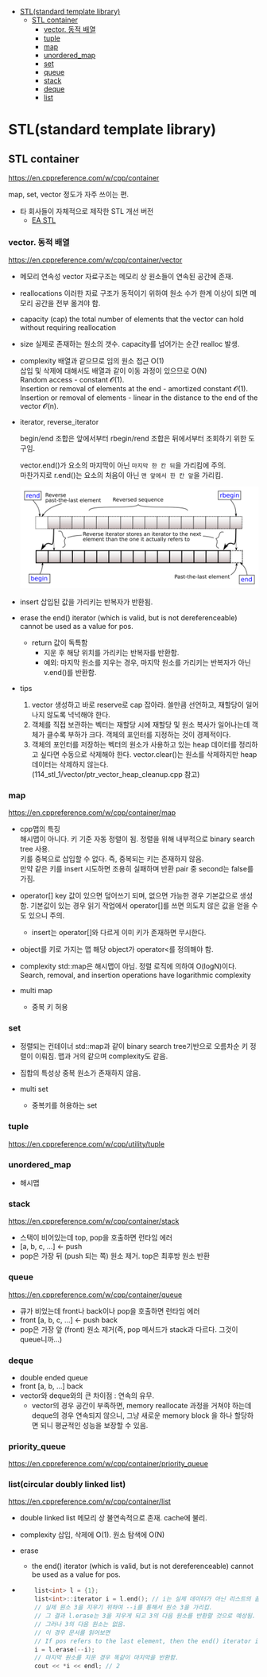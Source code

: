<!-- toc -->

-   [STL(standard template library)](#stlstandard-template-library)
    -   [STL container](#stl-container)
        -   [vector. 동적 배열](#vector-%EB%8F%99%EC%A0%81-%EB%B0%B0%EC%97%B4)
        -   [tuple](#tuple)
        -   [map](#map)
        -   [unordered_map](#unordered_map)
        -   [set](#set)
        -   [queue](#queue)
        -   [stack](#stack)
        -   [deque](#deque)
        -   [list](#list)

<!-- tocstop -->

# STL(standard template library)

## STL container

https://en.cppreference.com/w/cpp/container

map, set, vector 정도가 자주 쓰이는 편.

-   타 회사들이 자체적으로 제작한 STL 개선 버전
    -   [EA STL](https://github.com/electronicarts/EASTL)

### vector. 동적 배열

https://en.cppreference.com/w/cpp/container/vector

-   메모리 연속성
    vector 자료구조는 메모리 상 원소들이 연속된 공간에 존재.

-   reallocations
    이러한 자료 구조가 동적이기 위하여 원소 수가 한계 이상이 되면 메모리 공간을 전부 옮겨야 함.

-   capacity (cap)
    the total number of elements that the vector can hold without requiring reallocation

-   size
    실제로 존재하는 원소의 갯수. capacity를 넘어가는 순간 realloc 발생.

-   complexity
    배열과 같으므로 임의 원소 접근 O(1)  
    삽입 및 삭제에 대해서도 배열과 같이 이동 과정이 있으므로 O(N)  
    Random access - constant 𝓞(1).  
    Insertion or removal of elements at the end - amortized constant 𝓞(1).  
    Insertion or removal of elements - linear in the distance to the end of the vector 𝓞(n).

-   iterator, reverse_iterator

    begin/end 조합은 앞에서부터
    rbegin/rend 조합은 뒤에서부터 조회하기 위한 도구임.

    vector<T>.end()가 요소의 마지막이 아닌 `마지막 한 칸 뒤`을 가리킴에 주의.  
    마찬가지로 r.end()는 요소의 처음이 아닌 `맨 앞에서 한 칸 앞`을 가리킴.

    <img src="../imgs/range-rbegin-rend.svg" />

-   insert
    삽입된 값을 가리키는 반복자가 반환됨.

-   erase
    the end() iterator (which is valid, but is not dereferenceable) cannot be used as a value for pos.

    -   return 값이 독특함
        -   지운 후 해당 위치를 가리키는 반복자를 반환함.
        -   예외: 마지막 원소를 지우는 경우, 마지막 원소를 가리키는 반복자가 아닌 v.end()를 반환함.

-   tips
    1. vector 생성하고 바로 reserve로 cap 잡아라. 쓸만큼 선언하고, 재할당이 일어나지 않도록 넉넉해야 한다.
    2. 객체를 직접 보관하는 벡터는 재할당 시에 재할당 및 원소 복사가 일어나는데 객체가 클수록 부하가 크다. 객체의 포인터를 지정하는 것이 경제적이다.
    3. 객체의 포인터를 저장하는 벡터의 원소가 사용하고 있는 heap 데이터를 정리하고 싶다면 수동으로 삭제해야 한다. vector.clear()는 원소를 삭제하지만 heap 데이터는 삭제하지 않는다. (114_stl_1/vector/ptr_vector_heap_cleanup.cpp 참고)

### map

https://en.cppreference.com/w/cpp/container/map

-   cpp맵의 특징  
    해시맵이 아니다.
    키 기준 자동 정렬이 됨. 정렬을 위해 내부적으로 binary search tree 사용.  
    키를 중복으로 삽입할 수 없다. 즉, 중복되는 키는 존재하지 않음.  
    만약 같은 키를 insert 시도하면 조용히 실패하며 반환 pair 중 second는 false를 가짐.

-   operator[]
    key 값이 있으면 덮어쓰기 되며, 없으면 가능한 경우 기본값으로 생성함. 기본값이 있는 경우 읽기 작업에서 operator[]를 쓰면 의도치 않은 값을 얻을 수도 있으니 주의.

    -   insert는 operator[]와 다르게 이미 키가 존재하면 무시한다.

-   object를 키로 가지는 맵
    해당 object가 operator<를 정의해야 함.

-   complexity
    std::map은 해시맵이 아님. 정렬 로직에 의하여 O(logN)이다.
    Search, removal, and insertion operations have logarithmic complexity

-   multi map
    -   중복 키 허용

### set

-   정렬되는 컨테이너
    std::map과 같이 binary search tree기반으로 오름차순 키 정렬이 이뤄짐.
    맵과 거의 같으며 complexity도 같음.

-   집합의 특성상 중복 원소가 존재하지 않음.

-   multi set
    -   중복키를 허용하는 set

### tuple

https://en.cppreference.com/w/cpp/utility/tuple

### unordered_map

-   해시맵

### stack

https://en.cppreference.com/w/cpp/container/stack

-   스택이 비어있는데 top, pop을 호출하면 런타임 에러
-   [a, b, c, ...] <- push
-   pop은 가장 뒤 (push 되는 쪽) 원소 제거. top은 최후방 원소 반환

### queue

https://en.cppreference.com/w/cpp/container/queue

-   큐가 비었는데 front나 back이나 pop을 호출하면 런타임 에러
-   front [a, b, c, ...] <- push back
-   pop은 가장 앞 (front) 원소 제거(즉, pop 메서드가 stack과 다르다. 그것이 queue니까...)

### deque

-   double ended queue
-   front [a, b, ...] back
-   vector와 deque와의 큰 차이점 : 연속의 유무.
    -   vector의 경우 공간이 부족하면, memory reallocate 과정을 거쳐야 하는데 deque의 경우 연속되지 않으니, 그냥 새로운 memory block 을 하나 할당하면 되니 평균적인 성능을 보장할 수 있음.

### priority_queue

https://en.cppreference.com/w/cpp/container/priority_queue

### list(circular doubly linked list)

https://en.cppreference.com/w/cpp/container/list

-   double linked list
    메모리 상 불연속적으로 존재. cache에 불리.

-   complexity
    삽입, 삭제에 O(1). 원소 탐색에 O(N)

-   erase
    -   the end() iterator (which is valid, but is not dereferenceable) cannot be used as a value for pos.
-   ```cpp
        list<int> l = {1};
        list<int>::iterator i = l.end(); // i는 실제 데이터가 아닌 리스트의 끝을 나타내는 특별한 위치.
        // 실제 원소 3을 지우기 위하여 --i를 통해서 원소 3을 가리킴.
        // 그 결과 l.erase는 3을 지우게 되고 3의 다음 원소를 반환할 것으로 예상됨.
        // 그러나 3의 다음 원소는 없음.
        // 이 경우 문서를 읽어보면
        // If pos refers to the last element, then the end() iterator is returned.
        i = l.erase(--i);
        // 마지막 원소를 지운 경우 똑같이 마지막을 반환함.
        cout << *i << endl; // 2
    ```
